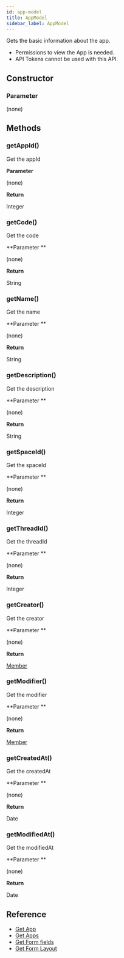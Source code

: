 ```yaml
---
id: app-model
title: AppModel
sidebar_label: AppModel
---
```


Gets the basic information about the app.

- Permissions to view the App is needed.
- API Tokens cannot be used with this API.

## Constructor

### **Parameter**

(none)

## Methods

### getAppId()

Get the appId

**Parameter**

(none)

**Return**

Integer

### getCode()

Get the code

**Parameter **

(none)

**Return**

String

### getName()

Get the name

**Parameter **

(none)

**Return**

String

### getDescription()

Get the description

**Parameter **

(none)

**Return**

String

### getSpaceId()

Get the spaceId

**Parameter **

(none)

**Return**

Integer

### getThreadId()

Get the threadId

**Parameter **

(none)

**Return**

Integer

### getCreator()

Get the creator

**Parameter **

(none)

**Return**

[Member](../member.md)

### getModifier()

Get the modifier

**Parameter **

(none)

**Return**

[Member](../member.md)

### getCreatedAt()

Get the createdAt

**Parameter **

(none)

**Return**

Date

### getModifiedAt()

Get the modifiedAt

**Parameter **

(none)

**Return**

Date

## Reference

- [Get App](https://developer.kintone.io/hc/en-us/articles/212494888)
- [Get Apps](https://developer.kintone.io/hc/en-us/articles/115005336727)
- [Get Form fields](https://developer.kintone.io/hc/en-us/articles/115005509288)
- [Get Form Layout](https://developer.kintone.io/hc/en-us/articles/115005509068)